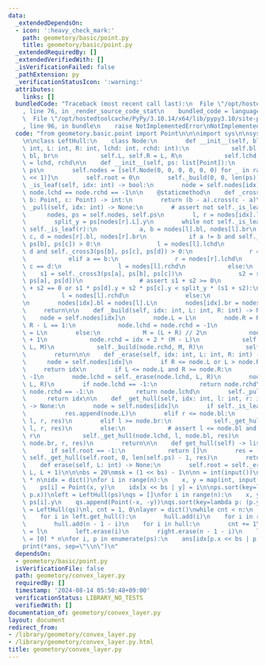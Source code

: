 ```yaml
---
data:
  _extendedDependsOn:
  - icon: ':heavy_check_mark:'
    path: geometory/basic/point.py
    title: geometory/basic/point.py
  _extendedRequiredBy: []
  _extendedVerifiedWith: []
  _isVerificationFailed: false
  _pathExtension: py
  _verificationStatusIcon: ':warning:'
  attributes:
    links: []
  bundledCode: "Traceback (most recent call last):\n  File \"/opt/hostedtoolcache/PyPy/3.10.14/x64/lib/pypy3.10/site-packages/onlinejudge_verify/documentation/build.py\"\
    , line 76, in _render_source_code_stat\n    bundled_code = language.bundle(\n\
    \  File \"/opt/hostedtoolcache/PyPy/3.10.14/x64/lib/pypy3.10/site-packages/onlinejudge_verify/languages/python.py\"\
    , line 96, in bundle\n    raise NotImplementedError\nNotImplementedError\n"
  code: "from geometory.basic.point import Point\n\n\nimport sys\n\nsys.setrecursionlimit(1_000_000)\n\
    \n\nclass LeftHull:\n    class Node:\n        def __init__(self, bl: int, br:\
    \ int, L: int, R: int, lchd: int, rchd: int):\n            self.bl, self.br =\
    \ bl, br\n            self.L, self.R = L, R\n            self.lchd, self.rchd\
    \ = lchd, rchd\n\n    def __init__(self, ps: list[Point]):\n        self.ps =\
    \ ps\n        self.nodes = [self.Node(0, 0, 0, 0, 0, 0) for _ in range(len(ps)\
    \ << 1)]\n        self.root = 0\n        self._build(0, 0, len(ps))\n\n    def\
    \ _is_leaf(self, idx: int) -> bool:\n        node = self.nodes[idx]\n        return\
    \ node.lchd == node.rchd == -1\n\n    @staticmethod\n    def _cross3(a: Point,\
    \ b: Point, c: Point) -> int:\n        return (b - a).cross(c - a)\n\n    def\
    \ _pull(self, idx: int) -> None:\n        # assert not self._is_leaf(idx)\n  \
    \      nodes, ps = self.nodes, self.ps\n        l, r = nodes[idx].lchd, nodes[idx].rchd\n\
    \        split_y = ps[nodes[r].L].y\n        while not self._is_leaf(l) or not\
    \ self._is_leaf(r):\n            a, b = nodes[l].bl, nodes[l].br\n           \
    \ c, d = nodes[r].bl, nodes[r].br\n            if a != b and self._cross3(ps[a],\
    \ ps[b], ps[c]) > 0:\n                l = nodes[l].lchd\n            elif c !=\
    \ d and self._cross3(ps[b], ps[c], ps[d]) > 0:\n                r = nodes[r].rchd\n\
    \            elif a == b:\n                r = nodes[r].lchd\n            elif\
    \ c == d:\n                l = nodes[l].rchd\n            else:\n            \
    \    s1 = self._cross3(ps[a], ps[b], ps[c])\n                s2 = self._cross3(ps[b],\
    \ ps[a], ps[d])\n                # assert s1 + s2 >= 0\n                if s1\
    \ + s2 == 0 or s1 * ps[d].y + s2 * ps[c].y < split_y * (s1 + s2):\n          \
    \          l = nodes[l].rchd\n                else:\n                    r = nodes[r].lchd\n\
    \n        nodes[idx].bl = nodes[l].L\n        nodes[idx].br = nodes[r].L\n   \
    \     return\n\n    def _build(self, idx: int, L: int, R: int) -> None:\n    \
    \    node = self.nodes[idx]\n        node.L = L\n        node.R = R\n        if\
    \ R - L == 1:\n            node.lchd = node.rchd = -1\n            node.bl = node.br\
    \ = L\n        else:\n            M = (L + R) // 2\n            node.lchd = idx\
    \ + 1\n            node.rchd = idx + 2 * (M - L)\n            self._build(node.lchd,\
    \ L, M)\n            self._build(node.rchd, M, R)\n            self._pull(idx)\n\
    \        return\n\n    def _erase(self, idx: int, L: int, R: int) -> int:\n  \
    \      node = self.nodes[idx]\n        if R <= node.L or L > node.R:\n       \
    \     return idx\n        if L <= node.L and R >= node.R:\n            return\
    \ -1\n        node.lchd = self._erase(node.lchd, L, R)\n        node.rchd = self._erase(node.rchd,\
    \ L, R)\n        if node.lchd == -1:\n            return node.rchd\n        if\
    \ node.rchd == -1:\n            return node.lchd\n        self._pull(idx)\n  \
    \      return idx\n\n    def _get_hull(self, idx: int, l: int, r: int, res: list[int])\
    \ -> None:\n        node = self.nodes[idx]\n        if self._is_leaf(idx):\n \
    \           res.append(node.L)\n        elif r <= node.bl:\n            self._get_hull(node.lchd,\
    \ l, r, res)\n        elif l >= node.br:\n            self._get_hull(node.rchd,\
    \ l, r, res)\n        else:\n            # assert l <= node.bl and node.br <=\
    \ r\n            self._get_hull(node.lchd, l, node.bl, res)\n            self._get_hull(node.rchd,\
    \ node.br, r, res)\n        return\n\n    def get_hull(self) -> list[int]:\n \
    \       if self.root == -1:\n            return []\n        res = []\n       \
    \ self._get_hull(self.root, 0, len(self.ps) - 1, res)\n        return res\n\n\
    \    def erase(self, L: int) -> None:\n        self.root = self._erase(self.root,\
    \ L, L + 1)\n\n\nbs = 20\nmsk = (1 << bs) - 1\n\nn = int(input())\nps = [None]\
    \ * n\nidx = dict()\nfor i in range(n):\n    x, y = map(int, input().split())\n\
    \    ps[i] = Point(x, y)\n    idx[x << bs | y] = i\n\nps.sort(key=lambda p: (p.y,\
    \ p.x))\nleft = LeftHull(ps)\nqs = []\nfor i in range(n):\n    x, y = ps[i].x,\
    \ ps[i].y\n    qs.append(Point(-x, -y))\nqs.sort(key=lambda p: (p.y, p.x))\nright\
    \ = LeftHull(qs)\nl, cnt = 1, 0\nlayer = dict()\nwhile cnt < n:\n    hull = set()\n\
    \    for i in left.get_hull():\n        hull.add(i)\n    for i in right.get_hull():\n\
    \        hull.add(n - 1 - i)\n    for i in hull:\n        cnt += 1\n        layer[i]\
    \ = l\n        left.erase(i)\n        right.erase(n - 1 - i)\n    l += 1\n\nans\
    \ = [0] * n\nfor i, p in enumerate(ps):\n    ans[idx[p.x << bs | p.y]] = layer[i]\n\
    print(*ans, sep=\"\\n\")\n"
  dependsOn:
  - geometory/basic/point.py
  isVerificationFile: false
  path: geometory/convex_layer.py
  requiredBy: []
  timestamp: '2024-08-14 05:50:48+09:00'
  verificationStatus: LIBRARY_NO_TESTS
  verifiedWith: []
documentation_of: geometory/convex_layer.py
layout: document
redirect_from:
- /library/geometory/convex_layer.py
- /library/geometory/convex_layer.py.html
title: geometory/convex_layer.py
---
```

